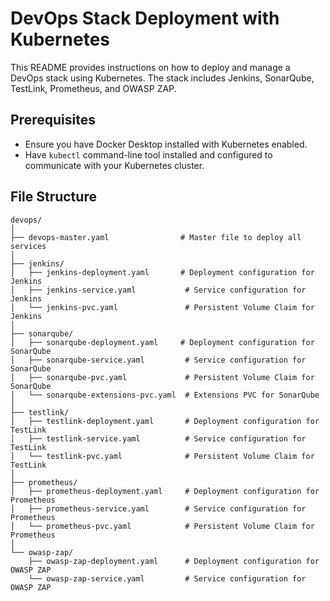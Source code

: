 # DevOps Stack Deployment with Kubernetes

This README provides instructions on how to deploy and manage a DevOps stack using Kubernetes. The stack includes Jenkins, SonarQube, TestLink, Prometheus, and OWASP ZAP.

## Prerequisites

- Ensure you have Docker Desktop installed with Kubernetes enabled.
- Have `kubectl` command-line tool installed and configured to communicate with your Kubernetes cluster.

## File Structure

```plaintext
devops/
│
├── devops-master.yaml                # Master file to deploy all services
│
├── jenkins/
│   ├── jenkins-deployment.yaml       # Deployment configuration for Jenkins
│   ├── jenkins-service.yaml           # Service configuration for Jenkins
│   └── jenkins-pvc.yaml               # Persistent Volume Claim for Jenkins
│
├── sonarqube/
│   ├── sonarqube-deployment.yaml     # Deployment configuration for SonarQube
│   ├── sonarqube-service.yaml         # Service configuration for SonarQube
│   ├── sonarqube-pvc.yaml             # Persistent Volume Claim for SonarQube
│   └── sonarqube-extensions-pvc.yaml  # Extensions PVC for SonarQube
│
├── testlink/
│   ├── testlink-deployment.yaml       # Deployment configuration for TestLink
│   ├── testlink-service.yaml          # Service configuration for TestLink
│   └── testlink-pvc.yaml              # Persistent Volume Claim for TestLink
│
├── prometheus/
│   ├── prometheus-deployment.yaml     # Deployment configuration for Prometheus
│   ├── prometheus-service.yaml        # Service configuration for Prometheus
│   └── prometheus-pvc.yaml            # Persistent Volume Claim for Prometheus
│
└── owasp-zap/
    ├── owasp-zap-deployment.yaml      # Deployment configuration for OWASP ZAP
    └── owasp-zap-service.yaml         # Service configuration for OWASP ZAP
